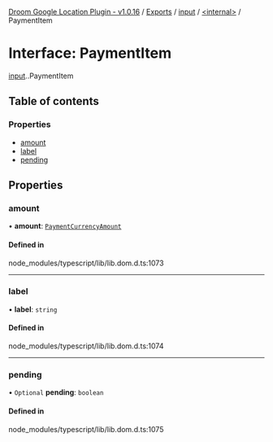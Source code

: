 [Droom Google Location Plugin - v1.0.16](../README.md) / [Exports](../modules.md) / [input](../modules/input.md) / [<internal\>](../modules/input._internal_.md) / PaymentItem

# Interface: PaymentItem

[input](../modules/input.md).[<internal>](../modules/input._internal_.md).PaymentItem

## Table of contents

### Properties

- [amount](input._internal_.PaymentItem.md#amount)
- [label](input._internal_.PaymentItem.md#label)
- [pending](input._internal_.PaymentItem.md#pending)

## Properties

### amount

• **amount**: [`PaymentCurrencyAmount`](input._internal_.PaymentCurrencyAmount.md)

#### Defined in

node_modules/typescript/lib/lib.dom.d.ts:1073

___

### label

• **label**: `string`

#### Defined in

node_modules/typescript/lib/lib.dom.d.ts:1074

___

### pending

• `Optional` **pending**: `boolean`

#### Defined in

node_modules/typescript/lib/lib.dom.d.ts:1075

